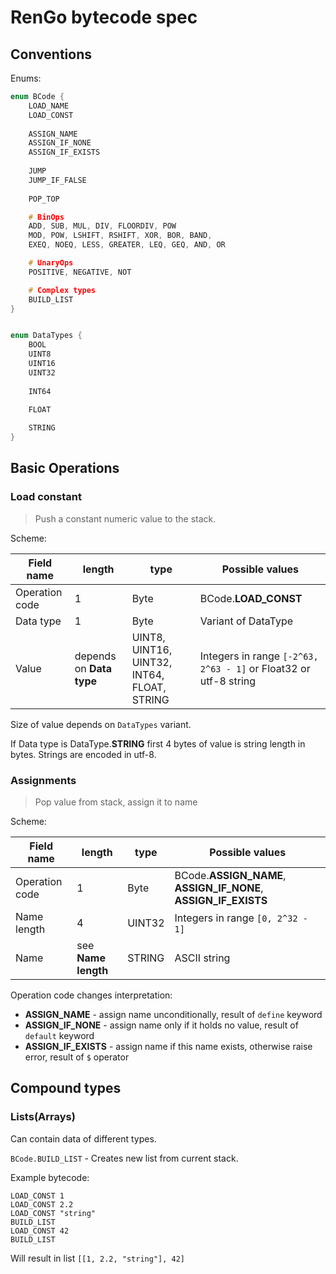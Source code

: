 # RenGo bytecode spec

## Conventions

Enums:

```c
enum BCode {
    LOAD_NAME
    LOAD_CONST
    
    ASSIGN_NAME
    ASSIGN_IF_NONE
    ASSIGN_IF_EXISTS
    
    JUMP
    JUMP_IF_FALSE
    
    POP_TOP

    # BinOps
    ADD, SUB, MUL, DIV, FLOORDIV, POW
    MOD, POW, LSHIFT, RSHIFT, XOR, BOR, BAND,
    EXEQ, NOEQ, LESS, GREATER, LEQ, GEQ, AND, OR

    # UnaryOps
    POSITIVE, NEGATIVE, NOT

    # Complex types
    BUILD_LIST
}


enum DataTypes {
    BOOL
    UINT8
    UINT16
    UINT32
    
    INT64
    
    FLOAT

    STRING
}
```

## Basic Operations

### Load constant

>  Push a constant numeric value to the stack.

Scheme:

| Field name     | length                   | type                                        | Possible values                                              |
| -------------- | ------------------------ | ------------------------------------------- | ------------------------------------------------------------ |
| Operation code | 1                        | Byte                                        | BCode.__LOAD_CONST__                                         |
| Data type      | 1                        | Byte                                        | Variant of DataType                                          |
| Value          | depends on __Data type__ | UINT8, UINT16, UINT32, INT64, FLOAT, STRING | Integers in range `[-2^63, 2^63 - 1]` or Float32 or utf-8 string |

Size of value depends on `DataTypes` variant.

If Data type is DataType.__STRING__ first 4 bytes of value is string length in bytes. Strings are encoded in utf-8.

### Assignments

> Pop value from stack, assign it to name

Scheme:

| Field name     | length              | type   | Possible values                                              |
| -------------- | ------------------- | ------ | ------------------------------------------------------------ |
| Operation code | 1                   | Byte   | BCode.__ASSIGN_NAME__, __ASSIGN_IF_NONE__, __ASSIGN_IF_EXISTS__ |
| Name length    | 4                   | UINT32 | Integers in range `[0, 2^32 - 1]`                            |
| Name           | see __Name length__ | STRING | ASCII string                                                 |

Operation code changes interpretation:

- __ASSIGN_NAME__ - assign name unconditionally, result of `define` keyword
- __ASSIGN_IF_NONE__ - assign name only if it holds no value, result of `default` keyword
- __ASSIGN_IF_EXISTS__ - assign name if this name exists, otherwise raise error, result of `$` operator

## Compound types

### Lists(Arrays)

Can contain data of different types.

`BCode.BUILD_LIST` - Creates new list from current stack.

Example bytecode:

```
LOAD_CONST 1
LOAD_CONST 2.2
LOAD_CONST "string"
BUILD_LIST
LOAD_CONST 42
BUILD_LIST
```

Will result in list `[[1, 2.2, "string"], 42]`


